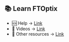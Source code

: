 ## 📚 Learn FTOptix

- 🆘 Help -> [Link](./Learning_material_Help.md)
- 🎥 Videos -> [Link](./Learning_material_Videos.md)
- 📂 Other resources -> [Link](./Learning_material_Other_resources.md)
